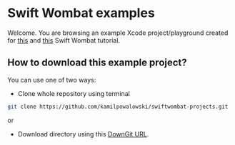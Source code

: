 # Swift Wombat examples

Welcome. You are browsing an example Xcode project/playground created for [this](https://swiftwombat.com/how-to-access-userdefaults-using-swiftui-appstorage-property-wrapper/) and [this](https://swiftwombat.com/how-to-store-a-date-using-appstorage-in-swiftui/) Swift Wombat tutorial.

## How to download this example project?

You can use one of two ways:

- Clone whole repository using terminal 

```bash
git clone https://github.com/kamilpowalowski/swiftwombat-projects.git
```

or

- Download directory using this [DownGit URL](https://downgit.github.io/#/home?url=https://github.com/kamilpowalowski/swiftwombat-projects/tree/main/AppStorage).
